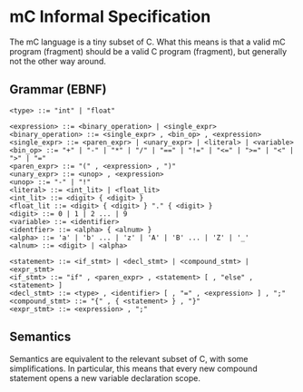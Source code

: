 mC Informal Specification
=========================

The mC language is a tiny subset of C. What this means is that a valid mC program (fragment) should be a valid C program (fragment), but generally not the other way around.


Grammar (EBNF)
--------------

	<type> ::= "int" | "float"

	<expression> ::= <binary_operation> | <single_expr>
	<binary_operation> ::= <single_expr> , <bin_op> , <expression>
	<single_expr> ::= <paren_expr> | <unary_expr> | <literal> | <variable>
	<bin_op> ::= "+" | "-" | "*" | "/" | "==" | "!=" | "<=" | ">=" | "<" | ">" | "="
	<paren_expr> ::= "(" , <expression> , ")"
	<unary_expr> ::= <unop> , <expression>
	<unop> ::= "-" | "!"
	<literal> ::= <int_lit> | <float_lit>
	<int_lit> ::= <digit> { <digit> }
	<float_lit ::= <digit> { <digit> } "." { <digit> }
	<digit> ::= 0 | 1 | 2 ... | 9
	<variable> ::= <identifier>
	<identfier> ::= <alpha> { <alnum> }
	<alpha> ::= 'a' | 'b' ... | 'z' | 'A' | 'B' ... | 'Z' | '_'
	<alnum> ::= <digit> | <alpha>

	<statement> ::= <if_stmt> | <decl_stmt> | <compound_stmt> | <expr_stmt>
	<if_stmt> ::= "if" , <paren_expr> , <statement> [ , "else" , <statement> ]
	<decl_stmt> ::= <type> , <identifier> [ , "=" , <expression> ] , ";"
	<compound_stmt> ::= "{" , { <statement> } , "}"
	<expr_stmt> ::= <expression> , ";"

Semantics
---------
Semantics are equivalent to the relevant subset of C, with some simplifications. In particular, this means that every new compound statement opens a new variable declaration scope.
